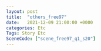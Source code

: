 ```yaml
---
layout: post
title:  "others_free97"
date:   2021-12-09 21:00:00 +0000
categories: Etc
Tags: Story Etc
SceneCode: ["scene_free97_q1_s20"]
---
```

